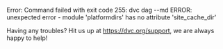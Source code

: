 Error: Command failed with exit code 255: dvc dag --md
ERROR: unexpected error - module 'platformdirs' has no attribute 'site_cache_dir'

Having any troubles? Hit us up at https://dvc.org/support, we are always happy to help!